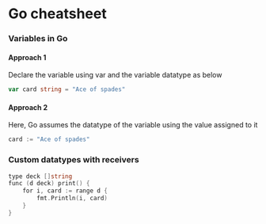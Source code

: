 # Go cheatsheet

### Variables in Go

#### Approach 1
Declare the variable using var and the variable datatype as below
```go
var card string = "Ace of spades"
```
#### Approach 2
Here, Go assumes the datatype of the variable using the value assigned to it
```go
card := "Ace of spades"
```

### Custom datatypes with receivers
```go
type deck []string
func (d deck) print() {
    for i, card := range d {
        fmt.Println(i, card)
    }
}
```





